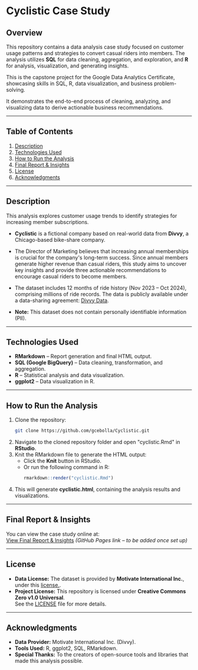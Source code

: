 # **Cyclistic Case Study**

## **Overview**  
This repository contains a data analysis case study focused on customer usage patterns and strategies to convert casual riders into members. The analysis utilizes **SQL** for data cleaning, aggregation, and exploration, and **R** for analysis, visualization, and generating insights.  

This is the capstone project for the Google Data Analytics Certificate, showcasing skills in SQL, R, data visualization, and business problem-solving.

It demonstrates the end-to-end process of cleaning, analyzing, and visualizing data to derive actionable business recommendations.

---

## **Table of Contents**  
1. [Description](#description)  
2. [Technologies Used](#technologies-used)  
3. [How to Run the Analysis](#how-to-run-the-analysis)   
4. [Final Report & Insights](#final-report--insights)  
5. [License](#license)  
6. [Acknowledgments](#acknowledgments)  

---

## **Description**  
This analysis explores customer usage trends to identify strategies for increasing member subscriptions.  

- **Cyclistic** is a fictional company based on real-world data from **Divvy**, a Chicago-based bike-share company.  

- The Director of Marketing believes that increasing annual memberships is crucial for the company's long-term success. Since annual members generate higher revenue than casual riders, this study aims to uncover key insights and provide three actionable recommendations to encourage casual riders to become members.  

- The dataset includes 12 months of ride history (Nov 2023 – Oct 2024), comprising millions of ride records. The data is publicly available under a data-sharing agreement: [Divvy Data](https://divvy-tripdata.s3.amazonaws.com/index.html).

- **Note:** This dataset does not contain personally identifiable information (PII).  

---

## **Technologies Used** 
- **RMarkdown** – Report generation and final HTML output. 
- **SQL (Google BigQuery)** – Data cleaning, transformation, and aggregation.  
- **R** – Statistical analysis and data visualization. 
- **ggplot2** – Data visualization in R.  

---

## **How to Run the Analysis**  
1. Clone the repository: 
   ```bash
   git clone https://github.com/gcebolla/Cyclistic.git
   ```
2. Navigate to the cloned repository folder and open "cyclistic.Rmd" in **RStudio**.
3. Knit the RMarkdown file to generate the HTML output:  
   - Click the **Knit** button in RStudio.  
   - Or run the following command in R:  
     ```r
     rmarkdown::render("cyclistic.Rmd")
     ```
 4. This will generate **cyclistic.html**, containing the analysis results and visualizations.

---

## **Final Report & Insights**
You can view the case study online at:  
[View Final Report & Insights](https://gcebolla.github.io/Cyclistic-Case-Study/cyclistic.html) *(GitHub Pages link – to be added once set up)*  

---

## **License**  
- **Data License:** The dataset is provided by **Motivate International Inc.**, under this [license.](https://divvybikes.com/data-license-agreement).
- **Project License:** This repository is licensed under **Creative Commons Zero v1.0 Universal**.  
See the [LICENSE](LICENSE) file for more details.  

---

## **Acknowledgments**  
- **Data Provider:** Motivate International Inc. (Divvy).  
- **Tools Used:** R, ggplot2, SQL, RMarkdown.  
- **Special Thanks:** To the creators of open-source tools and libraries that made this analysis possible.
